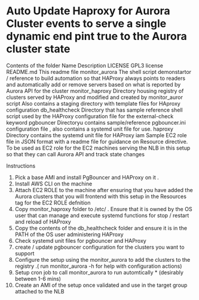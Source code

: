 # Auto Update Haproxy for Aurora Cluster events to serve a single dynamic end pint true to the Aurora cluster state 

Contents of the folder 
Name 	   			Description
LICENSE    			GPL3 license
README.md  			This readme file 
monitor_aurora			The shell script demonstartor / reference to build automation so that HAProxy always points to readers
				and automatically add or remove servers based on what is reported by Aurora API for the cluster
monitor_haproxy			Directory housing registry of clusters served by HAProxy and modified and created by monitor_auror script
				Also contains a staging directory with template files for HAproxy configuration 
db_healthcheck			Directory that has sample reference shell script used by the HAProxy configuration file for the external-check keyword
pgbouncer			Directoryu contains sample/reference pgbouncer.ini configuration file , also contains a systemd unit file for use. 
haproxy				Directory contains the systemd unit file for HAProxy 
iam				Sample EC2 role file in JSON format with a readme file for guidance on Resource directive. To be used as EC2 role for the EC2 machines serving the NLB in this setup
				so that they can call Aurora API and track state changes

Instructions 
1. Pick a base AMI and install PgBouncer and HAProxy on it . 
2. Install AWS CLI on the machine
3. Attach EC2 ROLE to the machine after ensuring that you have added the Aurora clusters that you will frontend with this setup in the Resources tag for the EC2 ROLE defnition
4. Copy monitor_haproxy folder to /etc/ . Ensure that it is owned by the OS user that can manage and execute systemd functions for stop / restart and reload of HAProxy
5. Copy the contents of the db_healthcheck folder and ensure it is in the PATH of the OS user administering HAProxy 
6. Check systemd unit files for pgbouncer and HAProxy 
7. create / update pgbouncer configuration for the clusters you want to support 
8. Configure the setup using the monitor_aurora to add the clusters to the registry .( run monitor_aurora -h for help with configuration actions) 
9. Setup cron job to call monitor_aurora to run automtically * (desirably between 1-6 mins)
10. Create an AMI of the setup once validated and use in the target group attached to the NLB
